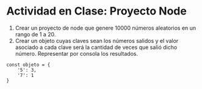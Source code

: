 # Actividad en Clase: Proyecto Node

1. Crear un proyecto de node que genere 10000 números aleatorios en un rango de 1 a 20.
2. Crear un objeto cuyas claves sean los números salidos y el valor asociado a cada clave será la cantidad de veces que salió dicho número. Representar por consola los resultados.

```
const objeto = {
    '5': 3,
    '7': 1
}
```
